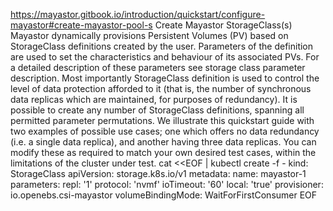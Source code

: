 https://mayastor.gitbook.io/introduction/quickstart/configure-mayastor#create-mayastor-pool-s
Create Mayastor StorageClass(s)
Mayastor dynamically provisions Persistent Volumes (PV) based on StorageClass definitions created by the user. Parameters of the definition are used to set the characteristics and behaviour of its associated PVs. For a detailed description of these parameters see storage class parameter description. Most importantly StorageClass definition is used to control the level of data protection afforded to it (that is, the number of synchronous data replicas which are maintained, for purposes of redundancy). It is possible to create any number of StorageClass definitions, spanning all permitted parameter permutations.
We illustrate this quickstart guide with two examples of possible use cases; one which offers no data redundancy (i.e. a single data replica), and another having three data replicas. You can modify these as required to match your own desired test cases, within the limitations of the cluster under test.
cat <<EOF | kubectl create -f -
kind: StorageClass
apiVersion: storage.k8s.io/v1
metadata:
  name: mayastor-1
parameters:
  repl: '1'
  protocol: 'nvmf'
  ioTimeout: '60'
  local: 'true'
provisioner: io.openebs.csi-mayastor
volumeBindingMode: WaitForFirstConsumer
EOF